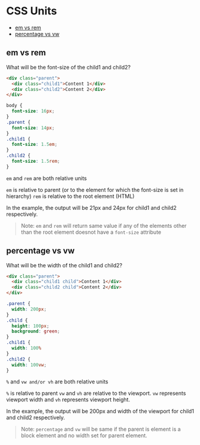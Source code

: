 # CSS Units

* [em vs rem](#em-vs-rem)
* [percentage vs vw](#percentage-vs-vw)

## em vs rem

What will be the font-size of the child1 and child2?

```HTML
<div class="parent">
  <div class="child1">Content 1</div>
  <div class="child2">Content 2</div>
</div>
```
```CSS
body {
  font-size: 16px;
}
.parent {
  font-size: 14px;
}
.child1 {
  font-size: 1.5em;
}
.child2 {
  font-size: 1.5rem;
}
```

`em` and `rem` are both relative units

`em` is relative to parent (or to the element for which the font-size is set in hierarchy)
`rem` is relative to the root element (HTML)

In the example, the output will be 21px and 24px for child1 and child2 respectively.

> Note: `em` and `rem` will return same value if any of the elements other than the root element doesnot have a `font-size` attribute


## percentage vs vw

What will be the width of the child1 and child2?

```HTML
<div class="parent">
  <div class="child1 child">Content 1</div>
  <div class="child2 child">Content 2</div>
</div>
```
```CSS
.parent {
  width: 200px;
}
.child {
  height: 100px;
  background: green;
}
.child1 {
  width: 100%
}
.child2 {
  width: 100vw;
}
```

`%` and `vw and/or vh` are both relative units

`%` is relative to parent 
`vw` and `vh` are relative to the viewport. `vw` represents viewport width and `vh` represents viewport height.

In the example, the output will be 200px and width of the viewport for child1 and child2 respectively.

> Note: `percentage` and `vw` will be same if the parent is element is a block element and no width set for parent element.
